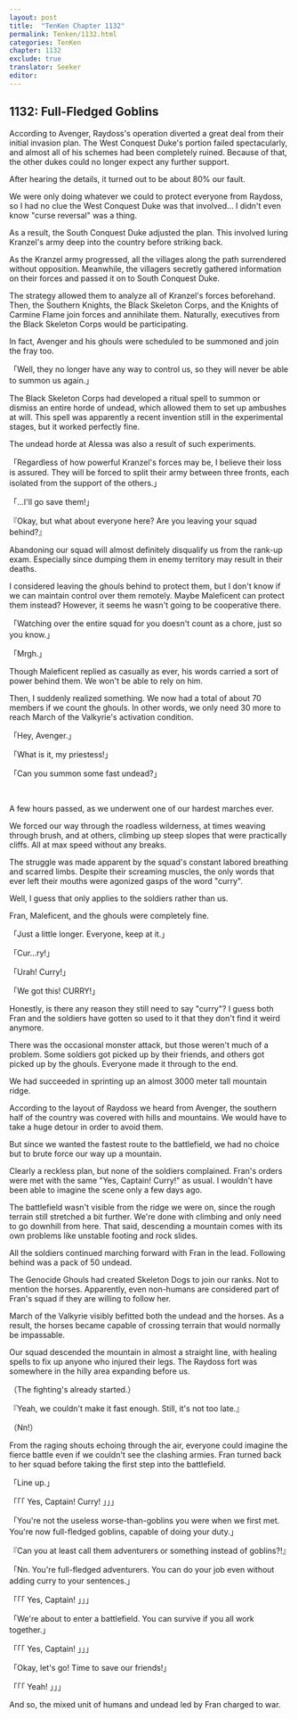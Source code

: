```yaml
---
layout: post
title:  "TenKen Chapter 1132"
permalink: Tenken/1132.html
categories: TenKen
chapter: 1132
exclude: true
translator: Seeker
editor: 
---
```

<h2>1132: Full-Fledged Goblins</h2>

According to Avenger, Raydoss's operation diverted a great deal from their initial invasion plan. The West Conquest Duke's portion failed spectacularly, and almost all of his schemes had been completely ruined. Because of that, the other dukes could no longer expect any further support.

After hearing the details, it turned out to be about 80% our fault.

We were only doing whatever we could to protect everyone from Raydoss, so I had no clue the West Conquest Duke was that involved... I didn't even know "curse reversal" was a thing.

As a result, the South Conquest Duke adjusted the plan. This involved luring Kranzel's army deep into the country before striking back.

As the Kranzel army progressed, all the villages along the path surrendered without opposition. Meanwhile, the villagers secretly gathered information on their forces and passed it on to South Conquest Duke.

The strategy allowed them to analyze all of Kranzel's forces beforehand. Then, the Southern Knights, the Black Skeleton Corps, and the Knights of Carmine Flame join forces and annihilate them. Naturally, executives from the Black Skeleton Corps would be participating.

In fact, Avenger and his ghouls were scheduled to be summoned and join the fray too.

「Well, they no longer have any way to control us, so they will never be able to summon us again.」

The Black Skeleton Corps had developed a ritual spell to summon or dismiss an entire horde of undead, which allowed them to set up ambushes at will. This spell was apparently a recent invention still in the experimental stages, but it worked perfectly fine.

The undead horde at Alessa was also a result of such experiments.

「Regardless of how powerful Kranzel's forces may be, I believe their loss is assured. They will be forced to split their army between three fronts, each isolated from the support of the others.」

「...I'll go save them!」

『Okay, but what about everyone here? Are you leaving your squad behind?』

Abandoning our squad will almost definitely disqualify us from the rank-up exam. Especially since dumping them in enemy territory may result in their deaths.

I considered leaving the ghouls behind to protect them, but I don't know if we can maintain control over them remotely. Maybe Maleficent can protect them instead? However, it seems he wasn't going to be cooperative there.

「Watching over the entire squad for you doesn't count as a chore, just so you know.」

「Mrgh.」

Though Maleficent replied as casually as ever, his words carried a sort of power behind them. We won't be able to rely on him.

Then, I suddenly realized something. We now had a total of about 70 members if we count the ghouls. In other words, we only need 30 more to reach March of the Valkyrie's activation condition.

「Hey, Avenger.」

「What is it, my priestess!」

「Can you summon some fast undead?」

<br/>

A few hours passed, as we underwent one of our hardest marches ever.

We forced our way through the roadless wilderness, at times weaving through brush, and at others, climbing up steep slopes that were practically cliffs. All at max speed without any breaks.

The struggle was made apparent by the squad's constant labored breathing and scarred limbs. Despite their screaming muscles, the only words that ever left their mouths were agonized gasps of the word "curry".

Well, I guess that only applies to the soldiers rather than us.

Fran, Maleficent, and the ghouls were completely fine.

「Just a little longer. Everyone, keep at it.」

「Cur...ry!」

「Urah! Curry!」

「We got this! CURRY!」

Honestly, is there any reason they still need to say "curry"? I guess both Fran and the soldiers have gotten so used to it that they don't find it weird anymore.

There was the occasional monster attack, but those weren't much of a problem. Some soldiers got picked up by their friends, and others got picked up by the ghouls. Everyone made it through to the end.

We had succeeded in sprinting up an almost 3000 meter tall mountain ridge.

According to the layout of Raydoss we heard from Avenger, the southern half of the country was covered with hills and mountains. We would have to take a huge detour in order to avoid them.

But since we wanted the fastest route to the battlefield, we had no choice but to brute force our way up a mountain.

Clearly a reckless plan, but none of the soldiers complained. Fran's orders were met with the same "Yes, Captain! Curry!" as usual. I wouldn't have been able to imagine the scene only a few days ago.

The battlefield wasn't visible from the ridge we were on, since the rough terrain still stretched a bit further. We're done with climbing and only need to go downhill from here. That said, descending a mountain comes with its own problems like unstable footing and rock slides.

All the soldiers continued marching forward with Fran in the lead. Following behind was a pack of 50 undead.

The Genocide Ghouls had created Skeleton Dogs to join our ranks. Not to mention the horses. Apparently, even non-humans are considered part of Fran's squad if they are willing to follow her.

March of the Valkyrie visibly befitted both the undead and the horses. As a result, the horses became capable of crossing terrain that would normally be impassable.

Our squad descended the mountain in almost a straight line, with healing spells to fix up anyone who injured their legs. The Raydoss fort was somewhere in the hilly area expanding before us.

（The fighting's already started.）

『Yeah, we couldn't make it fast enough. Still, it's not too late.』

（Nn!）

From the raging shouts echoing through the air, everyone could imagine the fierce battle even if we couldn't see the clashing armies. Fran turned back to her squad before taking the first step into the battlefield.

「Line up.」

「「「  Yes, Captain! Curry!  」」」

「You're not the useless worse-than-goblins you were when we first met. You're now full-fledged goblins, capable of doing your duty.」

『Can you at least call them adventurers or something instead of goblins?!』

「Nn. You're full-fledged adventurers. You can do your job even without adding curry to your sentences.」

「「「  Yes, Captain!  」」」

「We're about to enter a battlefield. You can survive if you all work together.」

「「「  Yes, Captain!  」」」

「Okay, let's go! Time to save our friends!」

「「「  Yeah!  」」」

And so, the mixed unit of humans and undead led by Fran charged to war.



